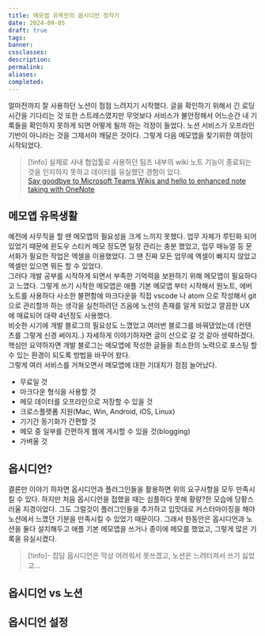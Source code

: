 ```yaml
---
title: 메모앱 유목민의 옵시디언 정착기
date: 2024-09-05
draft: true
tags:
banner:
cssclasses:
description:
permalink:
aliases:
completed:
---
```

얼마전까지 잘 사용하던 노션이 점점 느려지기 시작했다. 글을 확인하기 위해서 긴 로딩시간을 기다리는 것 또한 스트레스였지만 무엇보다 서비스가 불안정해서 어느순간 내 기록들을 확인하지 못하게 되면 어떻게 될까 하는 걱정이 들었다. 노션 서비스가 오프라인 기반이 아니라는 것을 그제서야 깨달은 것이다. 그렇게 다음 메모앱을 찾기위한 여정이 시작되었다.   

> [!info]
> 실제로 사내 협업툴로 사용하던 팀즈 내부의 wiki 노트 기능이 종료되는 것을 인지하지 못하고 데이터를 유실했던 경험이 있다.  
> [Say goodbye to Microsoft Teams Wikis and hello to enhanced note taking with OneNote](https://teams.handsontek.net/2023/05/09/say-goodbye-microsoft-teams-wikis-hello-enhanced-note-taking-onenote/)

## 메모앱 유목생활
예전에 사무직을 할 땐 메모앱의 필요성을 크게 느끼지 못했다. 업무 자체가 루틴화 되어있었기 때문에 윈도우 스티커 메모 정도면 일정 관리는 충분 했었고, 업무 매뉴얼 등 문서화가 필요한 작업은 엑셀을 이용했었다. 그 땐 진짜 모든 업무에 엑셀이 빠지지 않았고 엑셀만 있으면 뭐든 할 수 있었다.  
그러다 개발 공부를 시작하게 되면서 부족한 기억력을 보완하기 위해 메모앱이 필요하다고 느꼈다. 그렇게 쓰기 시작한 메모앱은 애플 기본 메모앱 부터 시작해서 원노트, 에버노트를 사용하다 사소한 불편함에 마크다운을 직접 vscode 나 atom 으로 작성해서 git 으로 관리할까 하는 생각을 실천하려던 즈음에 노션의 존재를 알게 되었고 깔끔한 UX 에 매료되어 대략 4년정도 사용했다.  
비슷한 시기에 개발 블로그의 필요성도 느꼈었고 여러번 블로그를 바꿔댔었는데 (컨텐츠를 그렇게 신경 써야지..) 자세하게 이야기하자면 글이 산으로 갈 것 같아 생략하겠다. 핵심만 요약하자면 개발 블로그는 메모앱에 작성한 글들을 최소한의 노력으로 포스팅 할 수 있는 환경이 되도록 방법을 바꾸어 왔다.  
그렇게 여러 서비스를 거쳐오면서 메모앱에 대한 기대치가 점점 늘어났다.

- 무료일 것
- 마크다운 형식을 사용할 것
- 메모 데이터를 오프라인으로 저장할 수 있을 것
- 크로스플랫폼 지원(Mac, Win, Android, iOS, Linux)
- 기기간 동기화가 간편할 것
- 메모 중 일부를 간편하게 웹에 게시할 수 있을 것(blogging)
- 가벼울 것

## 옵시디언?
결론만 이야기 하자면 옵시디언과 플러그인들을 활용하면 위의 요구사항을 모두 만족시킬 수 있다. 하지만 처음 옵시디언을 접했을 때는 심플하다 못해 황량?한 모습에 당황스러울 지경이었다. 그도 그럴것이 플러그인들을 추가하고 입맛대로 커스터마이징을 해야 노션에서 느꼈던 기분을 만족시킬 수 있었기 때문이다. 그래서 한동안은 옵시디언과 노션을 둘다 설치해두고 애플 기본 메모앱을 쓰거나 종이에 메모를 했었고, 그렇게 많은 기록을 유실시켰다.  

> [!info]- 잡담
> 옵시디언은 막상 어려워서 못쓰겠고, 노션은 느려터져서 쓰기 싫었고...

## 옵시디언 vs 노션


## 옵시디언 설정
